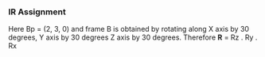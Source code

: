 
### IR Assignment

Here Bp = (2, 3, 0) and frame B is obtained by rotating along X axis by 30 degrees, Y axis by 30 degrees Z axis by 30 degrees.
Therefore **R** = Rz . Ry . Rx
